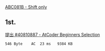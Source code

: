 [ABC081B - Shift only](https://atcoder.jp/contests/abs/tasks/abc081_b)


## 1st.

[提出 #40810887 - AtCoder Beginners Selection](https://atcoder.jp/contests/abs/submissions/40810887)

```
546 Byte	AC	23 ms	9384 KB	
```
